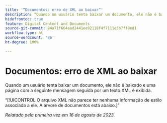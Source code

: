 ```yaml
---
title: '“Documentos: erro de XML ao baixar”'
description: “Quando um usuário tenta baixar um documento, ele não é baixado e uma página com uma mensagem seguida por um texto XML é exibida.”
hidefromtoc: true
feature: Digital Content and Documents
source-git-commit: 84a71f664ead2441ee92118f4f7111e5b7ff8ed1
workflow-type: ht
source-wordcount: '86'
ht-degree: 100%

---
```



# Documentos: erro de XML ao baixar

<!--WF, WFP TOCs-->

Quando um usuário tenta baixar um documento, ele não é baixado e uma página com a seguinte mensagem seguida por um texto XML é exibida.

“[!UICONTROL O arquivo XML não parece ter nenhuma informação de estilo associada a ele. A árvore de documentos está abaixo.]”

_Relatado pela primeira vez em 16 de agosto de 2023._
